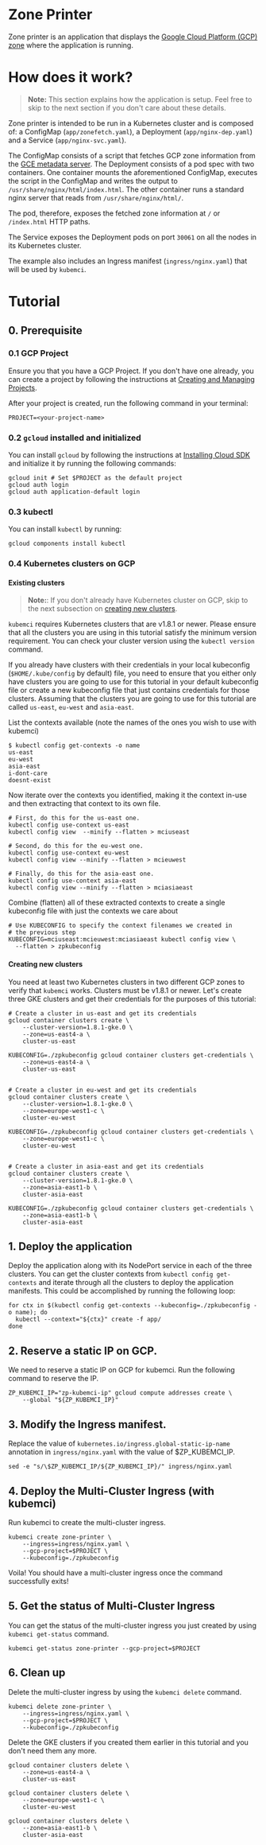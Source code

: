 # Zone Printer

Zone printer is an application that displays the
[Google Cloud Platform (GCP) zone](https://cloud.google.com/compute/docs/regions-zones/)
where the application is running. 

# How does it work?

> **Note:** This section explains how the application is setup. Feel free to skip to the next section if you don't care about these
details. 

Zone printer is intended to be run in a Kubernetes cluster and is
composed of: a ConfigMap (`app/zonefetch.yaml`), a Deployment
(`app/nginx-dep.yaml`) and a Service (`app/nginx-svc.yaml`).

The ConfigMap consists of a script that fetches GCP zone
information from the
[GCE metadata server](https://cloud.google.com/compute/docs/storing-retrieving-metadata). The Deployment consists of a pod
spec with two containers. One container mounts the aforementioned
ConfigMap, executes the script in the ConfigMap and writes the
output to `/usr/share/nginx/html/index.html`. The other container
runs a standard nginx server that reads from `/usr/share/nginx/html/`.

The pod, therefore, exposes the fetched zone information at
`/` or `/index.html` HTTP paths.

The Service exposes the Deployment pods on port `30061` on all the
nodes in its Kubernetes cluster.

The example also includes an Ingress manifest (`ingress/nginx.yaml`)
that will be used by `kubemci`.

# Tutorial

## 0. Prerequisite

### 0.1 GCP Project

Ensure you that you have a GCP Project. If you don't have one already,
you can create a project by following the instructions at
[Creating and Managing Projects](https://cloud.google.com/resource-manager/docs/creating-managing-projects).

After your project is created, run the following command in your
terminal:

```shell
PROJECT=<your-project-name>
```

### 0.2 `gcloud` installed and initialized

You can install `gcloud` by following the instructions at
[Installing Cloud SDK](https://cloud.google.com/sdk/downloads) and
initialize it by running the following commands:

```shell
gcloud init # Set $PROJECT as the default project
gcloud auth login
gcloud auth application-default login
```

### 0.3 kubectl

You can install `kubectl` by running:

```shell
gcloud components install kubectl
```

### 0.4 Kubernetes clusters on GCP

#### Existing clusters

> **Note:**: If you don't already have Kubernetes cluster on GCP,
skip to the next subsection on [creating new clusters](#creating-new-clusters).

`kubemci` requires Kubernetes clusters that are v1.8.1 or newer. Please
ensure that all the clusters you are using in this tutorial satisfy the
minimum version requirement. You can check your cluster version using
the `kubectl version` command.

If you already have clusters with their credentials in your local
kubeconfig (`$HOME/.kube/config` by default) file, you need to ensure
that you either only have clusters you are going to use for this
tutorial in your default kubeconfig file or create a new kubeconfig
file that just contains credentials for those clusters. Assuming that
the clusters you are going to use for this tutorial are called
`us-east`, `eu-west` and `asia-east`.

List the contexts available (note the names of the ones you wish to
use with kubemci)

```shell
$ kubectl config get-contexts -o name
us-east
eu-west
asia-east
i-dont-care
doesnt-exist
```

Now iterate over the contexts you identified, making it the context
in-use and then extracting that context to its own file.

```shell
# First, do this for the us-east one.
kubectl config use-context us-east
kubectl config view  --minify --flatten > mciuseast

# Second, do this for the eu-west one.
kubectl config use-context eu-west
kubectl config view --minify --flatten > mcieuwest

# Finally, do this for the asia-east one.
kubectl config use-context asia-east
kubectl config view --minify --flatten > mciasiaeast
```

Combine (flatten) all of these extracted contexts to create a
single kubeconfig file with just the contexts we care about

```shell
# Use KUBECONFIG to specify the context filenames we created in
# the previous step
KUBECONFIG=mciuseast:mcieuwest:mciasiaeast kubectl config view \
  --flatten > zpkubeconfig
```

#### Creating new clusters

You need at least two Kubernetes clusters in two different GCP zones
to verify that `kubemci` works. Clusters must be v1.8.1 or newer.
Let's create three GKE clusters and get their credentials for the
purposes of this tutorial:

```shell
# Create a cluster in us-east and get its credentials
gcloud container clusters create \
    --cluster-version=1.8.1-gke.0 \
    --zone=us-east4-a \
    cluster-us-east

KUBECONFIG=./zpkubeconfig gcloud container clusters get-credentials \
    --zone=us-east4-a \
    cluster-us-east


# Create a cluster in eu-west and get its credentials
gcloud container clusters create \
    --cluster-version=1.8.1-gke.0 \
    --zone=europe-west1-c \
    cluster-eu-west

KUBECONFIG=./zpkubeconfig gcloud container clusters get-credentials \
    --zone=europe-west1-c \
    cluster-eu-west


# Create a cluster in asia-east and get its credentials
gcloud container clusters create \
    --cluster-version=1.8.1-gke.0 \
    --zone=asia-east1-b \
    cluster-asia-east

KUBECONFIG=./zpkubeconfig gcloud container clusters get-credentials \
    --zone=asia-east1-b \
    cluster-asia-east
```

## 1. Deploy the application

Deploy the application along with its NodePort service in each of the
three clusters. You can get the cluster contexts from `kubectl config get-contexts` and iterate through all the clusters to deploy the
application manifests. This could be accomplished by running the
following loop:

```shell
for ctx in $(kubectl config get-contexts --kubeconfig=./zpkubeconfig -o name); do
  kubectl --context="${ctx}" create -f app/
done
```

## 2. Reserve a static IP on GCP.

We need to reserve a static IP on GCP for kubemci. Run the following
command to reserve the IP.

```shell
ZP_KUBEMCI_IP="zp-kubemci-ip" gcloud compute addresses create \
    --global "${ZP_KUBEMCI_IP}"
```

## 3. Modify the Ingress manifest.

Replace the value of `kubernetes.io/ingress.global-static-ip-name`
annotation in `ingress/nginx.yaml` with the value of $ZP_KUBEMCI_IP.

```shell
sed -e "s/\$ZP_KUBEMCI_IP/${ZP_KUBEMCI_IP}/" ingress/nginx.yaml
```

## 4. Deploy the Multi-Cluster Ingress (with kubemci)

Run kubemci to create the multi-cluster ingress.

```shell
kubemci create zone-printer \
    --ingress=ingress/nginx.yaml \
    --gcp-project=$PROJECT \
    --kubeconfig=./zpkubeconfig
```

Voila! You should have a multi-cluster ingress once the command
successfully exits!


## 5. Get the status of Multi-Cluster Ingress

You can get the status of the multi-cluster ingress you just created
by using `kubemci get-status` command.

```shell
kubemci get-status zone-printer --gcp-project=$PROJECT
```

## 6. Clean up

Delete the multi-cluster ingress by using the `kubemci delete` command.

```shell
kubemci delete zone-printer \
    --ingress=ingress/nginx.yaml \
    --gcp-project=$PROJECT \
    --kubeconfig=./zpkubeconfig
```

Delete the GKE clusters if you created them earlier in this tutorial
and you don't need them any more.

```shell
gcloud container clusters delete \
    --zone=us-east4-a \
    cluster-us-east

gcloud container clusters delete \
    --zone=europe-west1-c \
    cluster-eu-west

gcloud container clusters delete \
    --zone=asia-east1-b \
    cluster-asia-east
```
